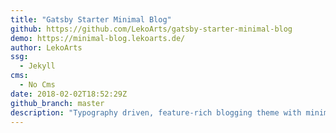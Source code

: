 ```yaml
---
title: "Gatsby Starter Minimal Blog"
github: https://github.com/LekoArts/gatsby-starter-minimal-blog
demo: https://minimal-blog.lekoarts.de/
author: LekoArts
ssg:
  - Jekyll
cms:
  - No Cms
date: 2018-02-02T18:52:29Z
github_branch: master
description: "Typography driven, feature-rich blogging theme with minimal aesthetics. Includes tags/categories support and extensive features for code blocks such as live preview, line numbers, and line highlighting."
---
```

